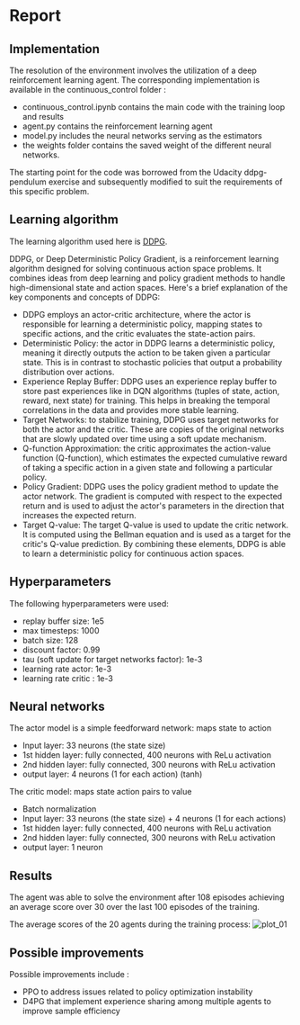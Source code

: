 # Report

## Implementation
The resolution of the environment involves the utilization of a deep reinforcement learning agent.
The corresponding implementation is available in the continuous_control folder :
* continuous_control.ipynb contains the main code with the training loop and results
* agent.py contains the reinforcement learning agent
* model.py includes the neural networks serving as the estimators
* the weights folder contains the saved weight of the different neural networks.

The starting point for the code was borrowed from the Udacity ddpg-pendulum exercise and subsequently modified to suit the requirements of this specific problem.

## Learning algorithm
The learning algorithm used here is [DDPG](https://arxiv.org/abs/1509.02971).

DDPG, or Deep Deterministic Policy Gradient, is a reinforcement learning algorithm designed for solving continuous action space problems. It combines ideas from deep learning and policy gradient methods to handle high-dimensional state and action spaces.
Here's a brief explanation of the key components and concepts of DDPG:
* DDPG employs an actor-critic architecture, where the actor is responsible for learning a deterministic policy, mapping states to specific actions, and the critic evaluates the state-action pairs.
* Deterministic Policy: the actor in DDPG learns a deterministic policy, meaning it directly outputs the action to be taken given a particular state. This is in contrast to stochastic policies that output a probability distribution over actions.
* Experience Replay Buffer: DDPG uses an experience replay buffer to store past experiences like in DQN algorithms (tuples of state, action, reward, next state) for training. This helps in breaking the temporal correlations in the data and provides more stable learning.
* Target Networks: to stabilize training, DDPG uses target networks for both the actor and the critic. These are copies of the original networks that are slowly updated over time using a soft update mechanism.
* Q-function Approximation: the critic approximates the action-value function (Q-function), which estimates the expected cumulative reward of taking a specific action in a given state and following a particular policy.
* Policy Gradient: DDPG uses the policy gradient method to update the actor network. The gradient is computed with respect to the expected return and is used to adjust the actor's parameters in the direction that increases the expected return.
* Target Q-value: The target Q-value is used to update the critic network. It is computed using the Bellman equation and is used as a target for the critic's Q-value prediction.
By combining these elements, DDPG is able to learn a deterministic policy for continuous action spaces.

## Hyperparameters
The following hyperparameters were used:
* replay buffer size: 1e5
* max timesteps: 1000
* batch size: 128
* discount factor: 0.99
* tau (soft update for target networks factor): 1e-3
* learning rate actor: 1e-3
* learning rate critic : 1e-3

## Neural networks
The actor model is a simple feedforward network: maps state to action
* Input layer: 33  neurons (the state size)
* 1st hidden layer: fully connected, 400 neurons with ReLu activation
* 2nd hidden layer: fully connected, 300 neurons with ReLu activation
* output layer: 4 neurons (1 for each action) (tanh)

The critic model: maps state action pairs to value
* Batch normalization
* Input layer: 33 neurons (the state size) + 4 neurons (1 for each actions)
* 1st hidden layer: fully connected, 400 neurons with ReLu activation
* 2nd hidden layer: fully connected, 300 neurons with ReLu activation
* output layer: 1 neuron

## Results
The agent was able to solve the environment after 108 episodes achieving an average score over 30 over the last 100 episodes
of the training.

The average scores of the 20 agents during the training process:
![plot_01](https://github.com/ealbenque/demo-repo/assets/137990986/1de45239-0c0f-41d4-aa59-2d94a799e177)

## Possible improvements
Possible improvements include :
- PPO to address issues related to policy optimization instability
- D4PG that implement experience sharing among multiple agents to improve sample efficiency

